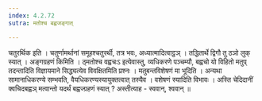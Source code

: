 ```yaml
---
index: 4.2.72
sutra: मतोश्च बह्वजङ्गात्

---
```

 चतुरर्थिक इति । चतुर्णामर्थानां समूहश्चतुरर्थी, तत्र भवः, अध्यात्मादित्वाट्ठञ् । तद्धितार्थे द्विगौ तु ठञो लुक् स्यात् । अङ्गग्रहणं किमिति । ठ्मतोश्च वह्वचःऽ इत्येवास्तु, व्यधिकरणे पञ्चम्यौ, बह्वचो यो विहितो मतुप् तदन्तादिति विज्ञायमाने सिद्ध्यत्येव विवक्षितमिति प्रश्नः । मतुबन्तविशेषणं मा भूदिति । अन्यथा सामानाधिकरण्ये सम्भवति, वैयधिकरण्यस्यायुक्तत्वात् तस्यैव । वशेषणं स्यादिति विभावः । अस्ति चेदिदानीं क्वचिदबह्वञ् मत्वान्तो यदर्थं बह्वज्ग्रहणं स्यात् ? अस्तीत्याह - स्ववान्, श्ववान् ॥